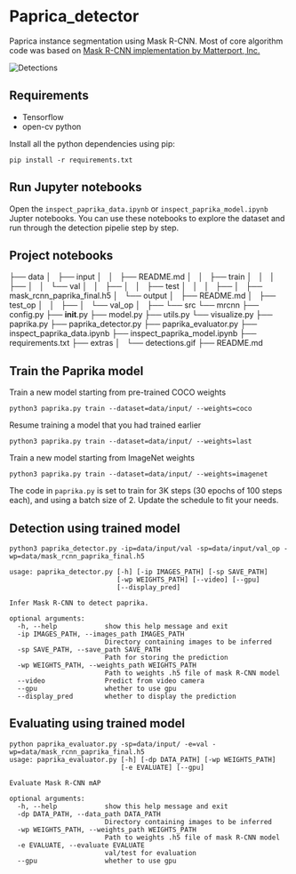 # Paprica_detector
Paprica instance segmentation  using  Mask R-CNN.
Most of core algorithm code was based on [Mask R-CNN implementation by Matterport, Inc. ](https://github.com/matterport/Mask_RCNN)

![Detections](/extras/detections.gif)


## Requirements

* Tensorflow 
* open-cv python

Install all the python dependencies using pip:

`pip install -r requirements.txt`

## Run Jupyter notebooks
Open the `inspect_paprika_data.ipynb` or `inspect_paprika_model.ipynb` Jupter notebooks. You can use these notebooks to explore the dataset and run through the detection pipelie step by step.

## Project notebooks
├── data
│   ├── input
│   │   ├── README.md
│   │   ├── train
│   │   │   ├── <train images>
│   │   └── val
│   │       ├── <val images >
│   │   ├── test
│   │   │   ├── <test images>
│   ├── mask_rcnn_paprika_final.h5
│   └── output
│       ├── README.md
│       ├── test_op
│       │   ├── <test images predicted saved here>
│       └── val_op
│           ├── <Val images predicted saved here>
└── src
    └── mrcnn
        ├── config.py
        ├── __init__.py
        ├── model.py
        ├── utils.py
        └── visualize.py
├── paprika.py
├── paprika_detector.py
├── paprika_evaluator.py
├── inspect_paprika_data.ipynb
├── inspect_paprika_model.ipynb
├── requirements.txt
├── extras
│   └── detections.gif
├── README.md



## Train the Paprika model

Train a new model starting from pre-trained COCO weights
```
python3 paprika.py train --dataset=data/input/ --weights=coco
```

Resume training a model that you had trained earlier
```
python3 paprika.py train --dataset=data/input/ --weights=last
```

Train a new model starting from ImageNet weights
```
python3 paprika.py train --dataset=data/input/ --weights=imagenet
```

The code in `paprika.py` is set to train for 3K steps (30 epochs of 100 steps each), and using a batch size of 2. 
Update the schedule to fit your needs.


## Detection using trained model
```
python3 paprika_detector.py -ip=data/input/val -sp=data/input/val_op -wp=data/mask_rcnn_paprika_final.h5

usage: paprika_detector.py [-h] [-ip IMAGES_PATH] [-sp SAVE_PATH]
                           [-wp WEIGHTS_PATH] [--video] [--gpu]
                           [--display_pred]

Infer Mask R-CNN to detect paprika.

optional arguments:
  -h, --help            show this help message and exit
  -ip IMAGES_PATH, --images_path IMAGES_PATH
                        Directory containing images to be inferred
  -sp SAVE_PATH, --save_path SAVE_PATH
                        Path for storing the prediction
  -wp WEIGHTS_PATH, --weights_path WEIGHTS_PATH
                        Path to weights .h5 file of mask R-CNN model
  --video               Predict from video camera
  --gpu                 whether to use gpu
  --display_pred        whether to display the prediction
  ```
  
  
## Evaluating using trained model
```
python paprika_evaluator.py -sp=data/input/ -e=val -wp=data/mask_rcnn_paprika_final.h5
usage: paprika_evaluator.py [-h] [-dp DATA_PATH] [-wp WEIGHTS_PATH]
                            [-e EVALUATE] [--gpu]

Evaluate Mask R-CNN mAP

optional arguments:
  -h, --help            show this help message and exit
  -dp DATA_PATH, --data_path DATA_PATH
                        Directory containing images to be inferred
  -wp WEIGHTS_PATH, --weights_path WEIGHTS_PATH
                        Path to weights .h5 file of mask R-CNN model
  -e EVALUATE, --evaluate EVALUATE
                        val/test for evaluation
  --gpu                 whether to use gpu
  ```
